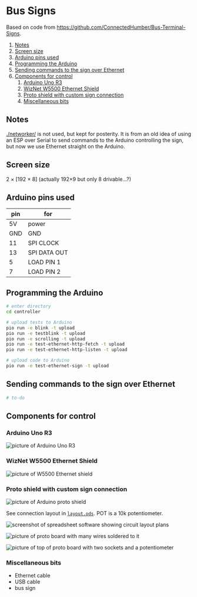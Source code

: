 # Bus Signs

Based on code from <https://github.com/ConnectedHumber/Bus-Terminal-Signs>.

1. [Notes](#notes)
2. [Screen size](#screen-size)
3. [Arduino pins used](#arduino-pins-used)
4. [Programming the Arduino](#programming-the-arduino)
5. [Sending commands to the sign over Ethernet](#sending-commands-to-the-sign-over-ethernet)
6. [Components for control](#components-for-control)
   1. [Arduino Uno R3](#arduino-uno-r3)
   2. [WizNet W5500 Ethernet Shield](#wiznet-w5500-ethernet-shield)
   3. [Proto shield with custom sign connection](#proto-shield-with-custom-sign-connection)
   4. [Miscellaneous bits](#miscellaneous-bits)

## Notes

[./networker/](./networker/) is not used, but kept for posterity. It is from an old idea of using an ESP over Serial to send commands to the Arduino controlling the sign, but now we use Ethernet straight on the Arduino.

## Screen size

2 × [192 × 8] (actually 192×9 but only 8 drivable…?)

## Arduino pins used

| pin | for |
| --- | --- |
| 5V | power |
| GND | GND |
| 11 | SPI CLOCK |
| 13 | SPI DATA OUT |
| 5 | LOAD PIN 1 |
| 7 | LOAD PIN 2 |

## Programming the Arduino

```bash
# enter directory
cd controller

# upload tests to Arduino
pio run -e blink -t upload
pio run -e testblink -t upload
pio run -e scrolling -t upload
pio run -e test-ethernet-http-fetch -t upload
pio run -e test-ethernet-http-listen -t upload

# upload code to Arduino
pio run -e test-ethernet-sign -t upload
```

## Sending commands to the sign over Ethernet

```bash
# to-do
```

## Components for control

### Arduino Uno R3

![picture of Arduino Uno R3](images/arduino_uno_r3.png)

### WizNet W5500 Ethernet Shield

![picture of W5500 Ethernet shield](images/w5500_ethernet_shield.png)

### Proto shield with custom sign connection

![picture of Arduino proto shield](./images/proto_shield.jpg)

See connection layout in [`layout.ods`](layout.ods). POT is a 10k potentiometer.

![screenshot of spreadsheet software showing circuit layout plans](./images/layout_plan_arduino_proto_shield.png)

![picture of proto board with many wires soldered to it](./images/proto_shield_with_layout.jpg)

![picture of top of proto board with two sockets and a potentiometer](./images/proto_shield_with_layout_top.jpg)

### Miscellaneous bits

- Ethernet cable
- USB cable
- bus sign
